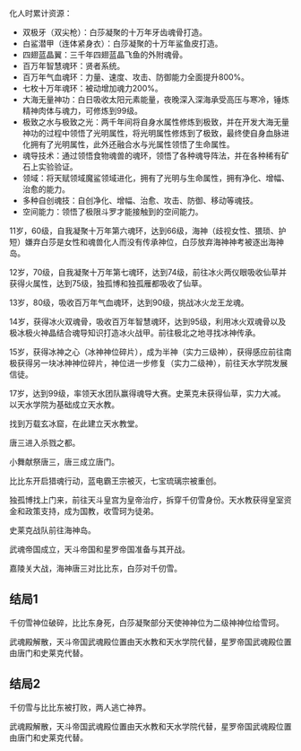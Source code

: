 化人时累计资源：

* 双极牙（双尖枪）：白莎凝聚的十万年牙齿魂骨打造。
* 白鲨潜甲（连体紧身衣）：白莎凝聚的十万年鲨鱼皮打造。
* 四翅蓝晶翼：三千年四翅蓝晶飞鱼的外附魂骨。
* 百万年智慧魂环：贤者系统。
* 百万年气血魂环：力量、速度、攻击、防御能力全面提升800%。
* 七枚十万年魂环：被动增加魂力200%。
* 大海无量神功：白日吸收太阳元素能量，夜晚深入深海承受高压与寒冷，锤炼精神肉体与魂力，可修炼到99级。
* 极致之水与极致之光：两千年间将自身水属性修炼到极致，并在开发大海无量神功的过程中领悟了光明属性，将光明属性修炼到了极致，最终使自身血脉进化拥有了光明属性，此外还融合水与光属性领悟了生命属性。
* 魂导技术：通过领悟食物魂兽的魂环，领悟了各种魂导阵法，并在各种稀有矿石上实验验证。
* 领域：将天赋领域魔鲨领域进化，拥有了光明与生命属性，拥有净化、增幅、治愈的能力。
* 多种自创魂技：自创净化、增幅、治愈、攻击、防御、移动等魂技。
* 空间能力：领悟了极限斗罗才能接触到的空间能力。

11岁，60级，自我凝聚十万年第六魂环，达到66级，海神（歧视女性、猥琐、护短）嫌弃白莎是女性和魂兽化人而没有传承神位，白莎放弃海神神考被逐出海神岛。

12岁，70级，自我凝聚十万年第七魂环，达到74级，前往冰火两仪眼吸收仙草并获得火属性，达到75级，独孤博和独孤雁都吸收了仙草。

13岁，80级，吸收百万年气血魂环，达到90级，挑战冰火龙王龙魂。

14岁，获得冰火双魂骨，吸收百万年智慧魂环，达到95级，利用冰火双魂骨以及极冰极火神晶结合魂导知识打造冰火战甲。前往极北之地寻找冰神传承。

15岁，获得冰神之心（冰神神位碎片），成为半神（实力三级神），获得感应前往南极获得另一块冰神神位碎片，神位进一步修复（实力二级神），前往天水学院发展信徒。

17岁，达到99级，率领天水团队赢得魂导大赛。史莱克未获得仙草，实力大减。以天水学院为基础成立天水教。

找到万载玄冰窟，在此建立天水教堂。

唐三进入杀戮之都。

小舞献祭唐三，唐三成立唐门。

比比东开启猎魂行动，蓝电霸王宗被灭，七宝琉璃宗被重创。

独孤博找上门来，前往天斗皇宫为皇帝治疗，拆穿千仞雪身份。天水教获得皇室资金和政策支持，成为国教，收雪珂为徒弟。

史莱克战队前往海神岛。

武魂帝国成立，天斗帝国和星罗帝国准备与其开战。

嘉陵关大战，海神唐三对比比东，白莎对千仞雪。

## 结局1

千仞雪神位破碎，比比东身死，白莎凝聚部分天使神神位为二级神神位给雪珂。

武魂殿解散，天斗帝国武魂殿位置由天水教和天水学院代替，星罗帝国武魂殿位置由唐门和史莱克代替。

## 结局2

千仞雪与比比东被打败，两人逃亡神界。

武魂殿解散，天斗帝国武魂殿位置由天水教和天水学院代替，星罗帝国武魂殿位置由唐门和史莱克代替。